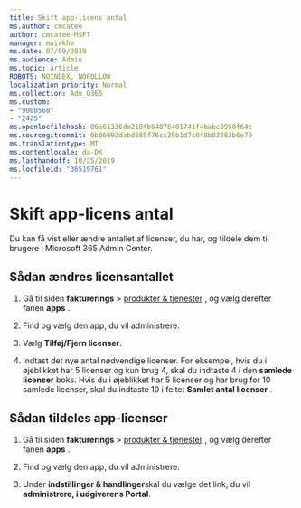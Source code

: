 ```yaml
---
title: Skift app-licens antal
ms.author: cmcatee
author: cmcatee-MSFT
manager: mnirkhe
ms.date: 07/09/2019
ms.audience: Admin
ms.topic: article
ROBOTS: NOINDEX, NOFOLLOW
localization_priority: Normal
ms.collection: Adm_O365
ms.custom:
- "9000568"
- "2425"
ms.openlocfilehash: 86a61336da218fb64876401741f4babe8958f64c
ms.sourcegitcommit: 0b06093dabd685f76cc39b1d7c0f8b03883b6e79
ms.translationtype: MT
ms.contentlocale: da-DK
ms.lasthandoff: 10/25/2019
ms.locfileid: "36519761"
---
```

# <a name="change-app-license-quantity"></a>Skift app-licens antal

Du kan få vist eller ændre antallet af licenser, du har, og tildele dem til brugere i Microsoft 365 Admin Center. 

## <a name="to-change-license-quantity"></a>Sådan ændres licensantallet

1. Gå til siden **fakturerings** > [produkter & tjenester](https://go.microsoft.com/fwlink/p/?linkid=842054) , og vælg derefter fanen **apps** .

2. Find og vælg den app, du vil administrere.  

3. Vælg **Tilføj/Fjern licenser**.

4. Indtast det nye antal nødvendige licenser. For eksempel, hvis du i øjeblikket har 5 licenser og kun brug 4, skal du indtaste 4 i den **samlede licenser** boks. Hvis du i øjeblikket har 5 licenser og har brug for 10 samlede licenser, skal du indtaste 10 i feltet **Samlet antal licenser** .

## <a name="to-assign-app-licenses"></a>Sådan tildeles app-licenser

1. Gå til siden **fakturerings** > [produkter & tjenester](https://go.microsoft.com/fwlink/p/?linkid=842054) , og vælg derefter fanen **apps** .

2. Find og vælg den app, du vil administrere.  

3. Under **indstillinger & handlinger**skal du vælge det link, du vil **administrere, i udgiverens Portal**.
